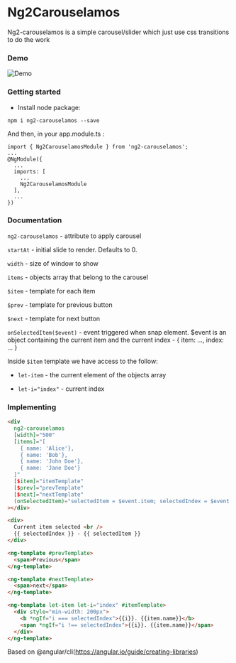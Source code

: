 # Ng2Carouselamos

Ng2-carouselamos is a simple carousel/slider which just use css transitions to do the work

### Demo

![Demo](2017-06-29_18-02-13.gif)

### Getting started

- Install node package:

```
npm i ng2-carouselamos --save
```

And then, in your app.module.ts :

```
import { Ng2CarouselamosModule } from 'ng2-carouselamos';
...
@NgModule({
  ...
  imports: [
    ...
    Ng2CarouselamosModule
  ],
  ...
})
```

### Documentation

`ng2-carouselamos` - attribute to apply carousel

`startAt` - initial slide to render. Defaults to 0.

`width` - size of window to show

`items` - objects array that belong to the carousel

`$item` - template for each item

`$prev` - template for previous button

`$next` - template for next button

`onSelectedItem($event)` - event triggered when snap element. \$event is an object containing the current item and the current index - { item: ..., index: ... }

Inside `$item` template we have access to the follow:

- `let-item` - the current element of the objects array

- `let-i="index"` - current index

### Implementing

```html
<div
  ng2-carouselamos
  [width]="500"
  [items]="[
    { name: 'Alice'},
    { name: 'Bob'},
    { name: 'John Doe'},
    { name: 'Jane Doe'}
  ]"
  [$item]="itemTemplate"
  [$prev]="prevTemplate"
  [$next]="nextTemplate"
  (onSelectedItem)="selectedItem = $event.item; selectedIndex = $event.index"
></div>

<div>
  Current item selected <br />
  {{ selectedIndex }} - {{ selectedItem }}
</div>

<ng-template #prevTemplate>
  <span>Previous</span>
</ng-template>

<ng-template #nextTemplate>
  <span>next</span>
</ng-template>

<ng-template let-item let-i="index" #itemTemplate>
  <div style="min-width: 200px">
    <b *ngIf="i === selectedIndex">{{i}}. {{item.name}}</b>
    <span *ngIf="i !== selectedIndex">{{i}}. {{item.name}}</span>
  </div>
</ng-template>
```

Based on @angular/cli(https://angular.io/guide/creating-libraries)
